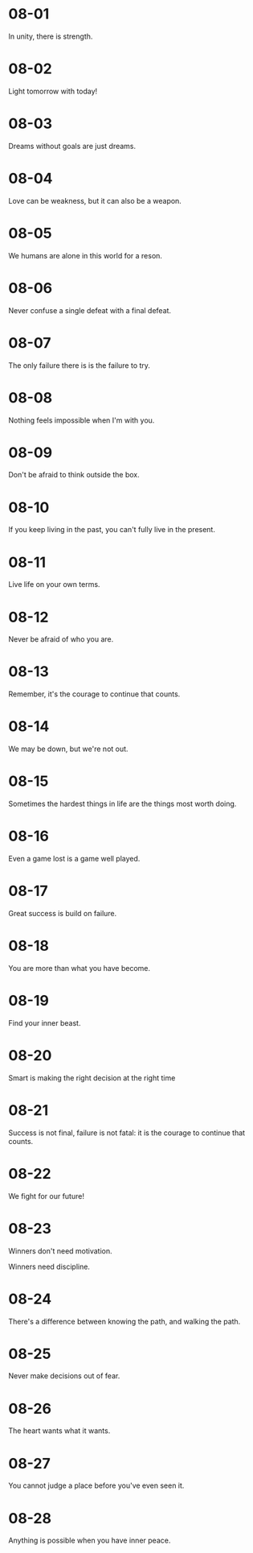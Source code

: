 # 08-01

In unity, there is strength.

# 08-02

Light tomorrow with today!

# 08-03

Dreams without goals are just dreams.

# 08-04

Love can be weakness, but it can also be a weapon.

# 08-05

We humans are alone in this world for a reson.

# 08-06

Never confuse a single defeat with a final defeat.

# 08-07

The only failure there is is the failure to try.

# 08-08

Nothing feels impossible when I'm with you.

# 08-09

Don't be afraid to think outside the box.

# 08-10

If you keep living in the past, you can't fully live in the present.

# 08-11

Live life on your own terms.

# 08-12

Never be afraid of who you are.

# 08-13

Remember, it's the courage to continue that counts.

# 08-14

We may be down, but we're not out.

# 08-15

Sometimes the hardest things in life are the things most worth doing.

# 08-16

Even a game lost is a game well played.

# 08-17

Great success is build on failure.

# 08-18

You are more than what you have become.

# 08-19

Find your inner beast.

# 08-20

Smart is making the right decision at the right time

# 08-21

Success is not final, failure is not fatal: it is the courage to continue that counts.

# 08-22

We fight for our future!

# 08-23

Winners don't need motivation.

Winners need discipline.

# 08-24

There's a difference between knowing the path, and walking the path.

# 08-25

Never make decisions out of fear.

# 08-26

The heart wants what it wants.

# 08-27

You cannot judge a place before you've even seen it.

# 08-28

Anything is possible when you have inner peace.